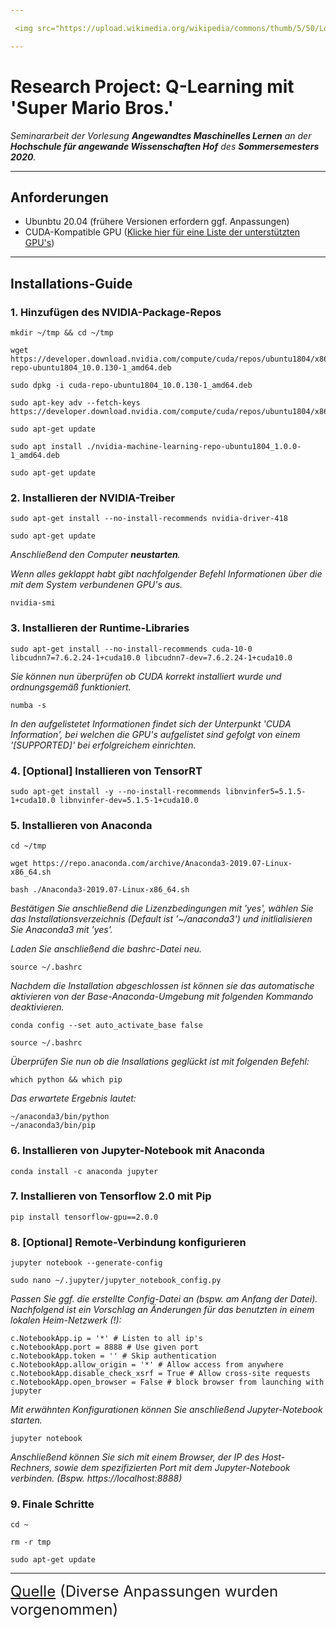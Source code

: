 ```yaml
---

 <img src="https://upload.wikimedia.org/wikipedia/commons/thumb/5/50/Logo_fh_hof.svg/2000px-Logo_fh_hof.svg.png" width="350">

---
```


# Research Project: Q-Learning mit 'Super Mario Bros.'

*Seminararbeit der Vorlesung **Angewandtes Maschinelles Lernen** an der **Hochschule für angewande Wissenschaften Hof** des **Sommersemesters 2020**.*

---

## Anforderungen
- Ubunbtu 20.04 (frühere Versionen erfordern ggf. Anpassungen)
- CUDA-Kompatible GPU (<a href="https://developer.nvidia.com/cuda-gpus">Klicke hier für eine Liste der unterstützten GPU's</a>)

---

## Installations-Guide

### 1. Hinzufügen des NVIDIA-Package-Repos
```
mkdir ~/tmp && cd ~/tmp

wget https://developer.download.nvidia.com/compute/cuda/repos/ubuntu1804/x86_64/cuda-repo-ubuntu1804_10.0.130-1_amd64.deb

sudo dpkg -i cuda-repo-ubuntu1804_10.0.130-1_amd64.deb

sudo apt-key adv --fetch-keys https://developer.download.nvidia.com/compute/cuda/repos/ubuntu1804/x86_64/7fa2af80.pub

sudo apt-get update

sudo apt install ./nvidia-machine-learning-repo-ubuntu1804_1.0.0-1_amd64.deb

sudo apt-get update
```


### 2. Installieren der NVIDIA-Treiber
```
sudo apt-get install --no-install-recommends nvidia-driver-418

sudo apt-get update
```

*Anschließend den Computer **neustarten**.*

*Wenn alles geklappt habt gibt nachfolgender Befehl Informationen über die mit dem System verbundenen GPU's aus.*

```
nvidia-smi
```

### 3. Installieren der Runtime-Libraries
```
sudo apt-get install --no-install-recommends cuda-10-0 libcudnn7=7.6.2.24-1+cuda10.0 libcudnn7-dev=7.6.2.24-1+cuda10.0
```

*Sie können nun überprüfen ob CUDA korrekt installiert wurde und ordnungsgemäß funktioniert.*

```
numba -s
```

*In den aufgelistetet Informationen findet sich der Unterpunkt 'CUDA Information', bei welchen die GPU's aufgelistet sind gefolgt von einem '[SUPPORTED]' bei erfolgreichem einrichten.*

### 4. [Optional] Installieren von TensorRT
```
sudo apt-get install -y --no-install-recommends libnvinfer5=5.1.5-1+cuda10.0 libnvinfer-dev=5.1.5-1+cuda10.0
```

### 5. Installieren von Anaconda
```
cd ~/tmp

wget https://repo.anaconda.com/archive/Anaconda3-2019.07-Linux-x86_64.sh

bash ./Anaconda3-2019.07-Linux-x86_64.sh
```

*Bestätigen Sie anschließend die Lizenzbedingungen mit 'yes', wählen Sie das Installationsverzeichnis (Default ist '~/anaconda3') und initlialisieren Sie Anaconda3 mit 'yes'.*

*Laden Sie anschließend die bashrc-Datei neu.*

```
source ~/.bashrc
```

*Nachdem die Installation abgeschlossen ist können sie das automatische aktivieren von der Base-Anaconda-Umgebung mit folgenden Kommando deaktivieren.*

```
conda config --set auto_activate_base false

source ~/.bashrc
```

*Überprüfen Sie nun ob die Insallations geglückt ist mit folgenden Befehl:*

```
which python && which pip
```

*Das erwartete Ergebnis lautet:*
```
~/anaconda3/bin/python
~/anaconda3/bin/pip
```

### 6. Installieren von Jupyter-Notebook mit Anaconda

```
conda install -c anaconda jupyter
```

### 7. Installieren von Tensorflow 2.0 mit Pip
```
pip install tensorflow-gpu==2.0.0
```

### 8. [Optional] Remote-Verbindung konfigurieren

```
jupyter notebook --generate-config
```

```
sudo nano ~/.jupyter/jupyter_notebook_config.py
```

*Passen Sie ggf. die erstellte Config-Datei an (bspw. am Anfang der Datei). Nachfolgend ist ein Vorschlag an Änderungen für das benutzten in einem lokalen Heim-Netzwerk (!):*

```
c.NotebookApp.ip = '*' # Listen to all ip's
c.NotebookApp.port = 8888 # Use given port
c.NotebookApp.token = '' # Skip authentication
c.NotebookApp.allow_origin = '*' # Allow access from anywhere
c.NotebookApp.disable_check_xsrf = True # Allow cross-site requests
c.NotebookApp.open_browser = False # block browser from launching with jupyter
```

*Mit erwähnten Konfigurationen können Sie anschließend Jupyter-Notebook starten.*

```
jupyter notebook
```

*Anschließend können Sie sich mit einem Browser, der IP des Host-Rechners, sowie dem spezifizierten Port mit dem Jupyter-Notebook verbinden. (Bspw. https://localhost:8888)*


### 9. Finale Schritte

```
cd ~

rm -r tmp

sudo apt-get update
```

---
<font size="5"><a href="https://medium.com/@birkann/install-tensorflow-2-0-with-gpu-support-and-jupyter-notebook-db0eeb3067a1">Quelle</a> (Diverse Anpassungen wurden vorgenommen)</font>

